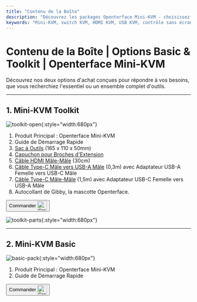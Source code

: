 ```yaml
---
title: "Contenu de la Boîte"
description: "Découvrez les packages Openterface Mini-KVM - choisissez entre les options Basic et Toolkit. Solution KVM complète avec connectivité HDMI, USB-C et accessoires pour une gestion transparente des appareils."
keywords: "Mini-KVM, switch KVM, HDMI KVM, USB KVM, contrôle sans écran, périphériques informatiques, kit d'outils KVM, accessoires KVM, configuration de travail à distance, contrôle multi-appareils"
---
```


# **Contenu de la Boîte** | Options Basic & Toolkit | Openterface Mini-KVM

Découvrez nos deux options d'achat conçues pour répondre à vos besoins, que vous recherchiez l'essentiel ou un ensemble complet d'outils.

---

## 1. Mini-KVM **Toolkit**

![toolkit-open](https://assets.openterface.com/images/product/toolkit-open.jpg){:style="width:680px"}

1. Produit Principal : Openterface Mini-KVM
2. Guide de Démarrage Rapide
3. [Sac à Outils](/product/accessories/#openterface-toolkit-bag) (165 x 110 x 50mm)
4. [Capuchon pour Broches d'Extension](../extension-pins)
5. [Câble HDMI Mâle-Mâle](/product/accessories/#hdmi-male-to-male-cable) (30cm)
6. [Câble Type-C Mâle vers USB-A Mâle](/product/accessories/#type-c-to-usb-a-cable-with-adapter) (0,3m) avec Adaptateur USB-A Femelle vers USB-C Mâle
7. [Câble Type-C Mâle-Mâle](/product/accessories/#upgraded-nylon-usb-c-cable-240w-fast-charging-10gbps-data-transfer) (1,5m) avec Adaptateur USB-C Femelle vers USB-A Mâle
8. Autocollant de Gibby, la mascotte Openterface.

<button class="md-button" onclick="window.location.href='https://www.crowdsupply.com/techxartisan/openterface-mini-kvm#products'"> Commander <img src="https://assets.openterface.com/images/trademark/crowd-supply.svg" alt="Crowd Supply" style="vertical-align: middle; height: 26px;"></button>

![toolkit-parts](https://assets.openterface.com/images/product/toolkit-parts.jpg){:style="width:680px"}

---

## 2. Mini-KVM **Basic**

![basic-pack](https://assets.openterface.com/images/product/basic-with-maunal.jpg){:style="width:680px"}

1. Produit Principal : Openterface Mini-KVM
2. Guide de Démarrage Rapide

<button class="md-button" onclick="window.location.href='https://www.crowdsupply.com/techxartisan/openterface-mini-kvm#products'"> Commander <img src="https://assets.openterface.com/images/trademark/crowd-supply.svg" alt="Crowd Supply" style="vertical-align: middle; height: 26px;"></button>

